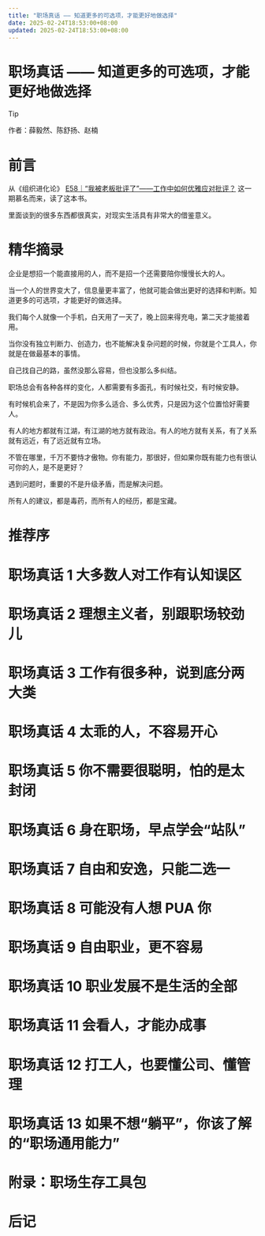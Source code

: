 ```yaml
---
title: "职场真话 —— 知道更多的可选项，才能更好地做选择"
date: 2025-02-24T18:53:00+08:00
updated: 2025-02-24T18:53:00+08:00
---
```


# 职场真话 —— 知道更多的可选项，才能更好地做选择

> [!TIP]
> 作者：薛毅然、陈舒扬、赵楠

# 前言

从《组织进化论》 [E58｜“我被老板批评了”——工作中如何优雅应对批评？](https://bytedance.feishu.cn/minutes/obcn19fy275529ns7reh1sq9?from=auth_notice) 这一期慕名而来，读了这本书。

里面谈到的很多东西都很真实，对现实生活具有非常大的借鉴意义。

# 精华摘录

企业是想招一个能直接用的人，而不是招一个还需要陪你慢慢长大的人。

当一个人的世界变大了，信息量更丰富了，他就可能会做出更好的选择和判断。知道更多的可选项，才能更好的做选择。

我们每个人就像一个手机，白天用了一天了，晚上回来得充电，第二天才能接着用。

当你没有独立判断力、创造力，也不能解决复杂问题的时候，你就是个工具人，你就是在做最基本的事情。

自己找自己的路，虽然没那么容易，但也没那么多纠结。

职场总会有各种各样的变化，人都需要有多面孔，有时候社交，有时候安静。

有时候机会来了，不是因为你多么适合、多么优秀，只是因为这个位置恰好需要人。

有人的地方都就有江湖，有江湖的地方就有政治。有人的地方就有关系，有了关系就有远近，有了远近就有立场。

不管在哪里，千万不要恃才傲物。你有能力，那很好，但如果你既有能力也有很认可你的人，是不是更好？

遇到问题时，重要的不是升级矛盾，而是解决问题。

所有人的建议，都是毒药，而所有人的经历，都是宝藏。

# 推荐序

# 职场真话 1 大多数人对工作有认知误区

# 职场真话 2 理想主义者，别跟职场较劲儿

# 职场真话 3 工作有很多种，说到底分两大类

# 职场真话 4 太乖的人，不容易开心

# 职场真话 5 你不需要很聪明，怕的是太封闭

# 职场真话 6 身在职场，早点学会“站队”

# 职场真话 7 自由和安逸，只能二选一

# 职场真话 8 可能没有人想 PUA 你

# 职场真话 9 自由职业，更不容易

# 职场真话 10 职业发展不是生活的全部

# 职场真话 11 会看人，才能办成事

# 职场真话 12 打工人，也要懂公司、懂管理

# 职场真话 13 如果不想“躺平”，你该了解的“职场通用能力”

# 附录：职场生存工具包

# 后记
